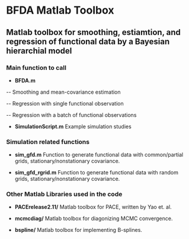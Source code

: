 BFDA Matlab Toolbox
===================

## Matlab toolbox for smoothing, estiamtion, and regression of functional data by a Bayesian hierarchial model

### Main function to call
- **BFDA.m**

-- Smoothing and mean-covariance estimation

-- Regression with single functional observation

-- Regression with a batch of functional observations

- **SimulationScript.m**
Example simulation studies


### Simulation related functions
- **sim_gfd.m**
Function to generate functional data with common/partial grids, stationary/nonstationary covariance.

- **sim_gfd_rgrid.m**
Function to generate functional data with random grids, stationary/nonstationary covariance.

### Other Matlab Libraries used in the code

- **PACErelease2.11/**
Matlab toolbox for PACE, written by Yao et. al.

- **mcmcdiag/**
Matlab toolbox for diagonizing MCMC convergence.

- **bspline/**
Matlab toolbox for implementing B-splines.
